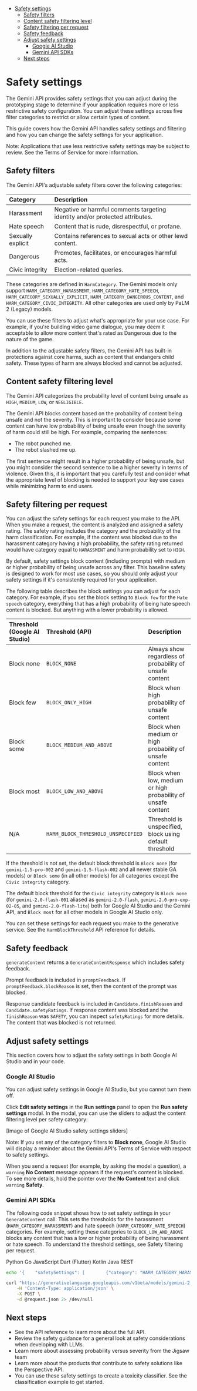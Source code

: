   * [Safety settings](https://www.google.com/search?q=%23safety-settings)
      * [Safety filters](https://www.google.com/search?q=%23safety-filters)
      * [Content safety filtering level](https://www.google.com/search?q=%23content-safety-filtering-level)
      * [Safety filtering per request](https://www.google.com/search?q=%23safety-filtering-per-request)
      * [Safety feedback](https://www.google.com/search?q=%23safety-feedback)
      * [Adjust safety settings](https://www.google.com/search?q=%23adjust-safety-settings)
          * [Google AI Studio](https://www.google.com/search?q=%23google-ai-studio)
          * [Gemini API SDKs](https://www.google.com/search?q=%23gemini-api-sdks)
      * [Next steps](https://www.google.com/search?q=%23next-steps)

# Safety settings

The Gemini API provides safety settings that you can adjust during the prototyping stage to determine if your application requires more or less restrictive safety configuration. You can adjust these settings across five filter categories to restrict or allow certain types of content.

This guide covers how the Gemini API handles safety settings and filtering and how you can change the safety settings for your application.

Note: Applications that use less restrictive safety settings may be subject to review. See the Terms of Service for more information.

## Safety filters

The Gemini API's adjustable safety filters cover the following categories:

| Category           | Description                                                   |
| :----------------- | :------------------------------------------------------------ |
| Harassment         | Negative or harmful comments targeting identity and/or protected attributes. |
| Hate speech        | Content that is rude, disrespectful, or profane.              |
| Sexually explicit  | Contains references to sexual acts or other lewd content.     |
| Dangerous          | Promotes, facilitates, or encourages harmful acts.           |
| Civic integrity    | Election-related queries.                                     |

These categories are defined in `HarmCategory`. The Gemini models only support `HARM_CATEGORY_HARASSMENT`, `HARM_CATEGORY_HATE_SPEECH`, `HARM_CATEGORY_SEXUALLY_EXPLICIT`, `HARM_CATEGORY_DANGEROUS_CONTENT`, and `HARM_CATEGORY_CIVIC_INTEGRITY`. All other categories are used only by PaLM 2 (Legacy) models.

You can use these filters to adjust what's appropriate for your use case. For example, if you're building video game dialogue, you may deem it acceptable to allow more content that's rated as Dangerous due to the nature of the game.

In addition to the adjustable safety filters, the Gemini API has built-in protections against core harms, such as content that endangers child safety. These types of harm are always blocked and cannot be adjusted.

## Content safety filtering level

The Gemini API categorizes the probability level of content being unsafe as `HIGH`, `MEDIUM`, `LOW`, or `NEGLIGIBLE`.

The Gemini API blocks content based on the probability of content being unsafe and not the severity. This is important to consider because some content can have low probability of being unsafe even though the severity of harm could still be high. For example, comparing the sentences:

  * The robot punched me.
  * The robot slashed me up.

The first sentence might result in a higher probability of being unsafe, but you might consider the second sentence to be a higher severity in terms of violence. Given this, it is important that you carefully test and consider what the appropriate level of blocking is needed to support your key use cases while minimizing harm to end users.

## Safety filtering per request

You can adjust the safety settings for each request you make to the API. When you make a request, the content is analyzed and assigned a safety rating. The safety rating includes the category and the probability of the harm classification. For example, if the content was blocked due to the harassment category having a high probability, the safety rating returned would have category equal to `HARASSMENT` and harm probability set to `HIGH`.

By default, safety settings block content (including prompts) with medium or higher probability of being unsafe across any filter. This baseline safety is designed to work for most use cases, so you should only adjust your safety settings if it's consistently required for your application.

The following table describes the block settings you can adjust for each category. For example, if you set the block setting to `Block few` for the `Hate speech` category, everything that has a high probability of being hate speech content is blocked. But anything with a lower probability is allowed.

| Threshold (Google AI Studio) | Threshold (API)           | Description                                       |
| :--------------------------- | :------------------------ | :------------------------------------------------ |
| Block none                   | `BLOCK_NONE`              | Always show regardless of probability of unsafe content |
| Block few                    | `BLOCK_ONLY_HIGH`         | Block when high probability of unsafe content     |
| Block some                   | `BLOCK_MEDIUM_AND_ABOVE`  | Block when medium or high probability of unsafe content |
| Block most                   | `BLOCK_LOW_AND_ABOVE`     | Block when low, medium or high probability of unsafe content |
| N/A                          | `HARM_BLOCK_THRESHOLD_UNSPECIFIED` | Threshold is unspecified, block using default threshold |

If the threshold is not set, the default block threshold is `Block none` (for `gemini-1.5-pro-002` and `gemini-1.5-flash-002` and all newer stable GA models) or `Block some` (in all other models) for all categories except the `Civic integrity` category.

The default block threshold for the `Civic integrity` category is `Block none` (for `gemini-2.0-flash-001` aliased as `gemini-2.0-flash`, `gemini-2.0-pro-exp-02-05`, and `gemini-2.0-flash-lite`) both for Google AI Studio and the Gemini API, and `Block most` for all other models in Google AI Studio only.

You can set these settings for each request you make to the generative service. See the `HarmBlockThreshold` API reference for details.

## Safety feedback

`generateContent` returns a `GenerateContentResponse` which includes safety feedback.

Prompt feedback is included in `promptFeedback`. If `promptFeedback.blockReason` is set, then the content of the prompt was blocked.

Response candidate feedback is included in `Candidate.finishReason` and `Candidate.safetyRatings`. If response content was blocked and the `finishReason` was `SAFETY`, you can inspect `safetyRatings` for more details. The content that was blocked is not returned.

## Adjust safety settings

This section covers how to adjust the safety settings in both Google AI Studio and in your code.

### Google AI Studio

You can adjust safety settings in Google AI Studio, but you cannot turn them off.

Click **Edit safety settings** in the **Run settings** panel to open the **Run safety settings** modal. In the modal, you can use the sliders to adjust the content filtering level per safety category:

[Image of Google AI Studio safety settings sliders]

Note: If you set any of the category filters to **Block none**, Google AI Studio will display a reminder about the Gemini API's Terms of Service with respect to safety settings.

When you send a request (for example, by asking the model a question), a `warning` **No Content** message appears if the request's content is blocked. To see more details, hold the pointer over the **No Content** text and click `warning` **Safety**.

### Gemini API SDKs

The following code snippet shows how to set safety settings in your `GenerateContent` call. This sets the thresholds for the harassment (`HARM_CATEGORY_HARASSMENT`) and hate speech (`HARM_CATEGORY_HATE_SPEECH`) categories. For example, setting these categories to `BLOCK_LOW_AND_ABOVE` blocks any content that has a low or higher probability of being harassment or hate speech. To understand the threshold settings, see Safety filtering per request.

Python Go JavaScript Dart (Flutter) Kotlin Java REST

```bash
echo '{    "safetySettings": [        {"category": "HARM_CATEGORY_HARASSMENT", "threshold": "BLOCK_ONLY_HIGH"},        {"category": "HARM_CATEGORY_HATE_SPEECH", "threshold": "BLOCK_MEDIUM_AND_ABOVE"}    ],    "contents": [{        "parts":[{            "text": "'I support Martians Soccer Club and I think Jupiterians Football Club sucks! Write a ironic phrase about them.'"}]}]}' > request.json

curl "https://generativelanguage.googleapis.com/v1beta/models/gemini-2.0-flash:generateContent?key=$GEMINI_API_KEY" \
    -H 'Content-Type: application/json' \
    -X POST \
    -d @request.json 2> /dev/null
```

## Next steps

  * See the API reference to learn more about the full API.
  * Review the safety guidance for a general look at safety considerations when developing with LLMs.
  * Learn more about assessing probability versus severity from the Jigsaw team
  * Learn more about the products that contribute to safety solutions like the Perspective API.
  * You can use these safety settings to create a toxicity classifier. See the classification example to get started.
